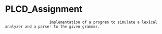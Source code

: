 # PLCD_Assignment

                        implementation of a program to simulate a lexical analyzer and a parser to the given grammar.



